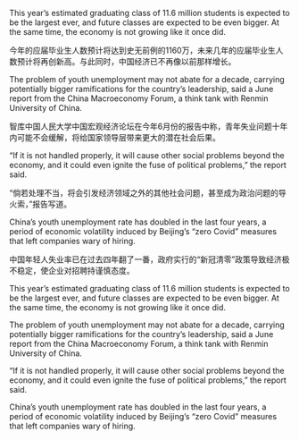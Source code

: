 This year’s estimated graduating class of 11.6 million students is expected to be the largest ever, and future classes are expected to be even bigger. At the same time, the economy is not growing like it once did.

今年的应届毕业生人数预计将达到史无前例的1160万，未来几年的应届毕业生人数预计将再创新高。与此同时，中国经济已不再像以前那样增长。

The problem of youth unemployment may not abate for a decade, carrying potentially bigger ramifications for the country’s leadership, said a June report from the China Macroeconomy Forum, a think tank with Renmin University of China.

智库中国人民大学中国宏观经济论坛在今年6月份的报告中称，青年失业问题十年内可能不会缓解，将给国家领导层带来更大的潜在社会后果。

“If it is not handled properly, it will cause other social problems beyond the economy, and it could even ignite the fuse of political problems,” the report said.

“倘若处理不当，将会引发经济领域之外的其他社会问题，甚至成为政治问题的导火索，”报告写道。

China’s youth unemployment rate has doubled in the last four years, a period of economic volatility induced by Beijing’s “zero Covid” measures that left companies wary of hiring.

中国年轻人失业率已在过去四年翻了一番，政府实行的“新冠清零”政策导致经济极不稳定，使企业对招聘持谨慎态度。



This year’s estimated graduating class of 11.6 million students is expected to be the largest ever, and future classes are expected to be even bigger. At the same time, the economy is not growing like it once did.

The problem of youth unemployment may not abate for a decade, carrying potentially bigger ramifications for the country’s leadership, said a June report from the China Macroeconomy Forum, a think tank with Renmin University of China.

“If it is not handled properly, it will cause other social problems beyond the economy, and it could even ignite the fuse of political problems,” the report said.

China’s youth unemployment rate has doubled in the last four years, a period of economic volatility induced by Beijing’s “zero Covid” measures that left companies wary of hiring.